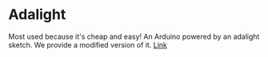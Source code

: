 # Adalight

Most used because it's cheap and easy! An Arduino powered by an adalight sketch. We provide a modified version of it. [Link](https://github.com/hyperion-project/hyperion.ng/blob/master/assets/firmware/arduino/adalight/adalight.ino)